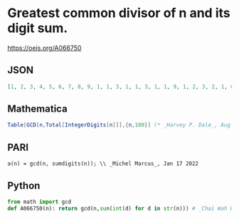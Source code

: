 # Greatest common divisor of n and its digit sum\.
https://oeis.org/A066750
## JSON
```JSON
[1, 2, 3, 4, 5, 6, 7, 8, 9, 1, 1, 3, 1, 1, 3, 1, 1, 9, 1, 2, 3, 2, 1, 6, 1, 2, 9, 2, 1, 3, 1, 1, 3, 1, 1, 9, 1, 1, 3, 4, 1, 6, 1, 4, 9, 2, 1, 12, 1, 5, 3, 1, 1, 9, 5, 1, 3, 1, 1, 6, 1, 2, 9, 2, 1, 6, 1, 2, 3, 7, 1, 9, 1, 1, 3, 1, 7, 3, 1, 8, 9, 2, 1, 12, 1, 2, 3, 8, 1, 9]
```
## Mathematica
```Mathematica
Table[GCD[n,Total[IntegerDigits[n]]],{n,100}] (* _Harvey P. Dale_, Aug 13 2015 *)
```
## PARI
```PARI
a(n) = gcd(n, sumdigits(n)); \\ _Michel Marcus_, Jan 17 2022
```
## Python
```Python
from math import gcd
def A066750(n): return gcd(n,sum(int(d) for d in str(n))) # _Chai Wah Wu_, Jan 26 2022
```
